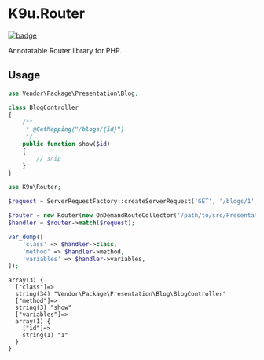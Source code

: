 # K9u.Router

[![badge](https://github.com/kawanamiyuu/K9u.Router/workflows/CI/badge.svg)](https://github.com/kawanamiyuu/K9u.Router/actions?query=workflow%3ACI)

Annotatable Router library for PHP.

## Usage

```php
use Vendor\Package\Presentation\Blog;

class BlogController
{
    /**
     * @GetMapping("/blogs/{id}")
     */
    public function show($id)
    {
        // snip
    }
}
```

```php
use K9u\Router;

$request = ServerRequestFactory::createServerRequest('GET', '/blogs/1', $_SERVER);

$router = new Router(new OnDemandRouteCollector('/path/to/src/Presentation'));
$handler = $router->match($request);

var_dump([
    'class' => $handler->class,
    'method' => $handler->method,
    'variables' => $handler->variables,
]);
```

```
array(3) {
  ["class"]=>
  string(34) "Vendor\Package\Presentation\Blog\BlogController"
  ["method"]=>
  string(3) "show"
  ["variables"]=>
  array(1) {
    ["id"]=>
    string(1) "1"
  }
}
```
